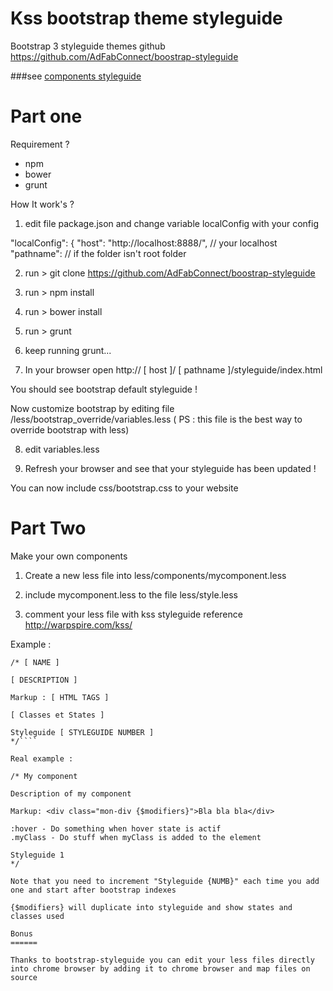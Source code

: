 # Kss bootstrap theme styleguide

Bootstrap 3 styleguide themes github <https://github.com/AdFabConnect/boostrap-styleguide>

###see <a href="../components/index.html">components styleguide</a>

Part one
======

Requirement ?

- npm
- bower
- grunt

How It work's ?

1. edit file package.json and change variable localConfig with your config

"localConfig": {
    "host": "http://localhost:8888/", // your localhost
    "pathname": // if the folder isn't root folder

2. run > git clone https://github.com/AdFabConnect/boostrap-styleguide

3. run > npm install

4. run > bower install

5. run > grunt

6. keep running grunt...

7. In your browser open http:// [ host ]/ [ pathname ]/styleguide/index.html

You should see bootstrap default styleguide !

Now customize bootstrap by editing file /less/bootstrap_override/variables.less
( PS : this file is the best way to override bootstrap with less)

8. edit variables.less

9. Refresh your browser and see that your styleguide has been updated !

You can now include css/bootstrap.css to your website

Part Two
======

Make your own components

1. Create a new less file into less/components/mycomponent.less

2. include mycomponent.less to the file less/style.less

3. comment your less file with kss styleguide reference <http://warpspire.com/kss/>

Example :

````
/* [ NAME ]

[ DESCRIPTION ]

Markup : [ HTML TAGS ]

[ Classes et States ]

Styleguide [ STYLEGUIDE NUMBER ]
*/````

Real example :

/* My component

Description of my component

Markup: <div class="mon-div {$modifiers}">Bla bla bla</div>

:hover - Do something when hover state is actif
.myClass - Do stuff when myClass is added to the element

Styleguide 1
*/

Note that you need to increment "Styleguide {NUMB}" each time you add one and start after bootstrap indexes

{$modifiers} will duplicate into styleguide and show states and classes used

Bonus
======

Thanks to bootstrap-styleguide you can edit your less files directly into chrome browser by adding it to chrome browser and map files on source

